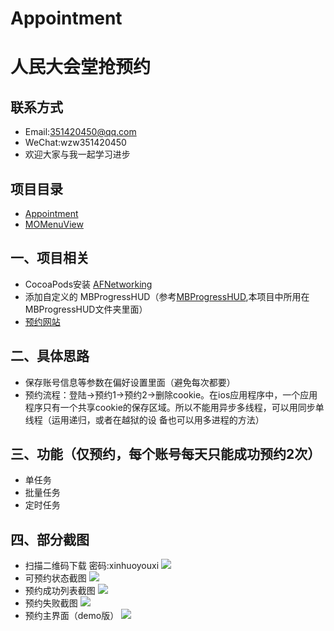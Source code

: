 # Appointment
人民大会堂抢预约
====

## 联系方式 
* Email:351420450@qq.com
* WeChat:wzw351420450 
* 欢迎大家与我一起学习进步

## 项目目录
* [Appointment](https://github.com/MoPellet/Appointment)
* [MOMenuView](https://github.com/MoPellet/MOMenuView)





一、项目相关
------- 
  * CocoaPods安装 [AFNetworking](https://github.com/AFNetworking/AFNetworking) 
  * 添加自定义的 MBProgressHUD（参考[MBProgressHUD](https://github.com/jdg/MBProgressHUD),本项目中所用在MBProgressHUD文件夹里面）
  * [预约网站](http://mzxjnt.people.com.cn/jnt/web/user/UserLogin.jsp)

二、具体思路
------- 
* 保存账号信息等参数在偏好设置里面（避免每次都要）
* 预约流程：登陆->预约1->预约2->删除cookie。在ios应用程序中，一个应用程序只有一个共享cookie的保存区域。所以不能用异步多线程，可以用同步单线程（运用递归，或者在越狱的设   备也可以用多进程的方法）

三、功能（仅预约，每个账号每天只能成功预约2次）
-------  
* 单任务
* 批量任务
* 定时任务

四、部分截图
------- 
* 扫描二维码下载 密码:xinhuoyouxi ![](https://github.com/MoPellet/Appointment/raw/master/screenshots/5.png)
* 可预约状态截图 ![](https://github.com/MoPellet/Appointment/raw/master/screenshots/2.jpg) 
* 预约成功列表截图 ![](https://github.com/MoPellet/Appointment/raw/master/screenshots/1.jpg) 
* 预约失败截图 ![](https://github.com/MoPellet/Appointment/raw/master/screenshots/3.jpg) 
* 预约主界面（demo版） ![](https://github.com/MoPellet/Appointment/raw/master/screenshots/4.png) 
